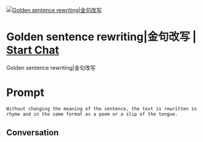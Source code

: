 
[![Golden sentence rewriting|金句改写](https://flow-prompt-covers.s3.us-west-1.amazonaws.com/icon/Impressionist/i2.png)](https://gptcall.net/chat.html?data=%7B%22contact%22%3A%7B%22id%22%3A%22e30_vUwhG1gHxlSqO2urF%22%2C%22flow%22%3Atrue%7D%7D)
# Golden sentence rewriting|金句改写 | [Start Chat](https://gptcall.net/chat.html?data=%7B%22contact%22%3A%7B%22id%22%3A%22e30_vUwhG1gHxlSqO2urF%22%2C%22flow%22%3Atrue%7D%7D)
Golden sentence rewriting|金句改写

# Prompt

```
Without changing the meaning of the sentence, the text is rewritten in rhyme and in the same format as a poem or a slip of the tongue.
```

## Conversation




